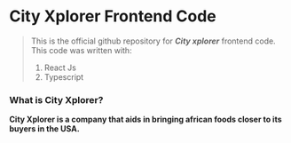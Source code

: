 # City Xplorer Frontend Code

> This is the official github repository for ***City xplorer*** frontend code. This code was written with:
>
> 1. React Js
> 2. Typescript

### What is City Xplorer?

**City Xplorer is a company that aids in bringing african foods closer to its buyers in the USA.**
